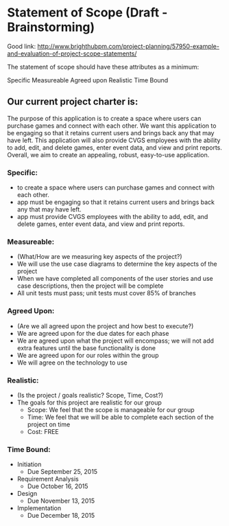 # Statement of Scope (Draft - Brainstorming) 

Good link: http://www.brighthubpm.com/project-planning/57950-example-and-evaluation-of-project-scope-statements/

The statement of scope should have these attributes as a minimum:

Specific
Measureable
Agreed upon
Realistic
Time Bound

## Our current project charter is:

The purpose of this application is to create a space where users can purchase games and connect with each other.
We want this application to be engaging so that it retains current users and brings back any that may have left.
This application will also provide CVGS employees with the ability to add, edit, and delete games, enter event data,
and view and print reports. Overall, we aim to create an appealing, robust, easy-to-use application.

### Specific:
- to create a space where users can purchase games and connect with each other.
- app must be engaging so that it retains current users and brings back any that may have left.
- app must provide CVGS employees with the ability to add, edit, and delete games, enter event data, and view and print reports.

### Measureable:
- (What/How are we measuring key aspects of the project?)
- We will use the use case diagrams to determine the key aspects of the project
- When we have completed all components of the user stories and use case descriptions, then the project will be complete
- All unit tests must pass; unit tests must cover 85% of branches

### Agreed Upon:
- (Are we all agreed upon the project and how best to execute?)
- We are agreed upon for the due dates for each phase
- We are agreed upon what the project will encompass; we will not add extra features until the base functionality is done
- We are agreed upon for our roles within the group
- We will agree on the technology to use

### Realistic:
- (Is the project / goals realistic? Scope, Time, Cost?)
- The goals for this project are realistic for our group
  - Scope: We feel that the scope is manageable for our group
  - Time: We feel that we will be able to complete each section of the project on time
  - Cost: FREE

### Time Bound:
- Initiation
  - Due September 25, 2015
- Requirement Analysis
  - Due October 16, 2015
- Design
  - Due November 13, 2015
- Implementation
  - Due December 18, 2015
